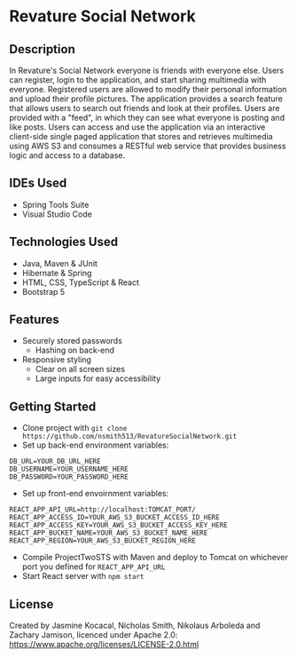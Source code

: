 # Revature Social Network

## Description

In Revature's Social Network everyone is friends with everyone else. Users can register, login to the application, and start sharing multimedia with everyone. Registered users are allowed to modify their personal information and upload their profile pictures. The application provides a search feature that allows users to search out friends and look at their profiles. Users are provided with a "feed", in which they can see what everyone is posting and like posts. Users can access and use the application via an interactive client-side single paged application that stores and retrieves multimedia using AWS S3 and consumes a RESTful web service that provides business logic and access to a database.

## IDEs Used

* Spring Tools Suite
* Visual Studio Code

## Technologies Used

* Java, Maven & JUnit
* Hibernate & Spring
* HTML, CSS, TypeScript & React
* Bootstrap 5

## Features

* Securely stored passwords
  * Hashing on back-end
* Responsive styling
  * Clear on all screen sizes
  * Large inputs for easy accessibility

## Getting Started

* Clone project with `git clone https://github.com/nsmith513/RevatureSocialNetwork.git`
* Set up back-end environment variables:
```
DB_URL=YOUR_DB_URL_HERE
DB_USERNAME=YOUR_USERNAME_HERE
DB_PASSWORD=YOUR_PASSWORD_HERE
```
* Set up front-end envoirnment variables:
```
REACT_APP_API_URL=http://localhost:TOMCAT_PORT/
REACT_APP_ACCESS_ID=YOUR_AWS_S3_BUCKET_ACCESS_ID_HERE
REACT_APP_ACCESS_KEY=YOUR_AWS_S3_BUCKET_ACCESS_KEY_HERE
REACT_APP_BUCKET_NAME=YOUR_AWS_S3_BUCKET_NAME_HERE
REACT_APP_REGION=YOUR_AWS_S3_BUCKET_REGION_HERE
```
* Compile ProjectTwoSTS with Maven and deploy to Tomcat on whichever port you defined for `REACT_APP_API_URL`
* Start React server with `npm start`

## License

Created by Jasmine Kocacal, Nicholas Smith, Nikolaus Arboleda and Zachary Jamison, licenced under Apache 2.0: https://www.apache.org/licenses/LICENSE-2.0.html
